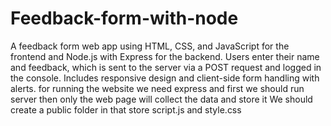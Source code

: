 # Feedback-form-with-node
A feedback form web app using HTML, CSS, and JavaScript for the frontend and Node.js with Express for the backend. Users enter their name and feedback, which is sent to the server via a POST request and logged in the console. Includes responsive design and client-side form handling with alerts.
for running the website we need express and first we should run server then only the web page will collect the data and store it
We should create a public folder in that store script.js and style.css
